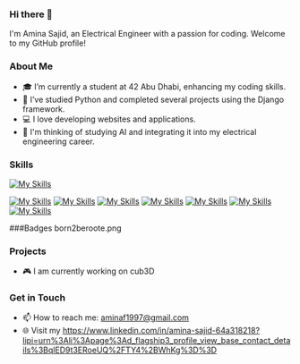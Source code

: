 ### Hi there 👋

I'm Amina Sajid, an Electrical Engineer with a passion for coding. Welcome to my GitHub profile!

### About Me

- 🎓 I’m currently a student at 42 Abu Dhabi, enhancing my coding skills.
- 🌱 I’ve studied Python and completed several projects using the Django framework.
- 💻 I love developing websites and applications.
- 🤖 I'm thinking of studying AI and integrating it into my electrical engineering career.


### Skills

  [![My Skills](https://skillicons.dev/icons?i=python,django,flask,postman,sqlite)](https://skillicons.dev)

 [![My Skills](https://skillicons.dev/icons?i=c)](https://skillicons.dev)
 [![My Skills](https://skillicons.dev/icons?i=cpp)](https://skillicons.dev)
  [![My Skills](https://skillicons.dev/icons?i=js,html,css)](https://skillicons.dev)
 [![My Skills](https://skillicons.dev/icons?i=docker,vscode,debian)](https://skillicons.dev)
 [![My Skills](https://skillicons.dev/icons?i=git)](https://skillicons.dev)
 [![My Skills](https://skillicons.dev/icons?i=github)](https://skillicons.dev)
  [![My Skills](https://skillicons.dev/icons?i=vscode,windows)](https://skillicons.dev)

###Badges
born2beroote.png


### Projects

- 🎮 I am currently working on cub3D

### Get in Touch

- 📫 How to reach me: aminaf1997@gmail.com
- 🌐 Visit my https://www.linkedin.com/in/amina-sajid-64a318218?lipi=urn%3Ali%3Apage%3Ad_flagship3_profile_view_base_contact_details%3BqlED9t3ERoeUQ%2FTY4%2BWhKg%3D%3D
